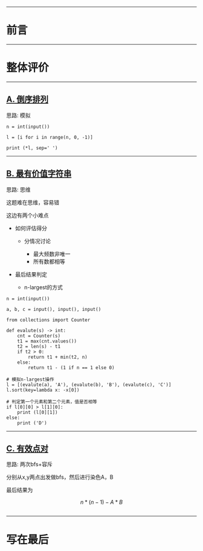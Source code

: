 
---
# 前言

---
# 整体评价


---

## [A. 倒序排列](https://www.acwing.com/problem/content/5470/)

思路: 模拟

```python3[] 
n = int(input())

l = [i for i in range(n, 0, -1)]

print (*l, sep=' ')
```

---
## [B. 最有价值字符串](https://www.acwing.com/problem/content/5471/)

思路: 思维

这题难在思维，容易错

这边有两个小难点

- 如何评估得分

  - 分情况讨论
    
    - 最大频数非唯一
    - 所有数都相等

- 最后结果判定
    
    - n-largest的方式
    
```python3 []
n = int(input())

a, b, c = input(), input(), input()

from collections import Counter

def evalute(s) -> int:
    cnt = Counter(s)
    t1 = max(cnt.values())
    t2 = len(s) - t1
    if t2 > 0:
        return t1 + min(t2, n)
    else:
        return t1 - (1 if n == 1 else 0)

# 模拟n-largest操作
l = [(evalute(a), 'A'), (evalute(b), 'B'), (evalute(c), 'C')]
l.sort(key=lambda x: -x[0])

# 判定第一个元素和第二个元素，值是否相等
if l[0][0] > l[1][0]:
    print (l[0][1])
else:
    print ('D')
```

---

## [C. 有效点对](https://www.acwing.com/problem/content/5472/)

思路: 两次bfs+容斥

分别从x,y两点出发做bfs，然后进行染色A，B

最后结果为

$$n*(n-1) - A*B$$

```python3 []

```
---

# 写在最后


